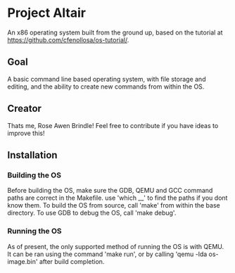 # Project Altair

An x86 operating system built from the ground up, based on the tutorial at https://github.com/cfenollosa/os-tutorial/.

## Goal
A basic command line based operating system, with file storage and editing, and the ability to create new commands from within the OS.

## Creator
Thats me, Rose Awen Brindle! Feel free to contribute if you have ideas to improve this!

## Installation
### Building the OS
Before building the OS, make sure the GDB, QEMU and GCC command paths are correct in the Makefile. use 'which __' to find the paths if you dont know them.
To build the OS from source, call 'make' from within the base directory.
To use GDB to debug the OS, call 'make debug'.

### Running the OS
As of present, the only supported method of running the OS is with QEMU.
It can be ran using the command 'make run', or by calling 'qemu -lda os-image.bin' after build completion.
